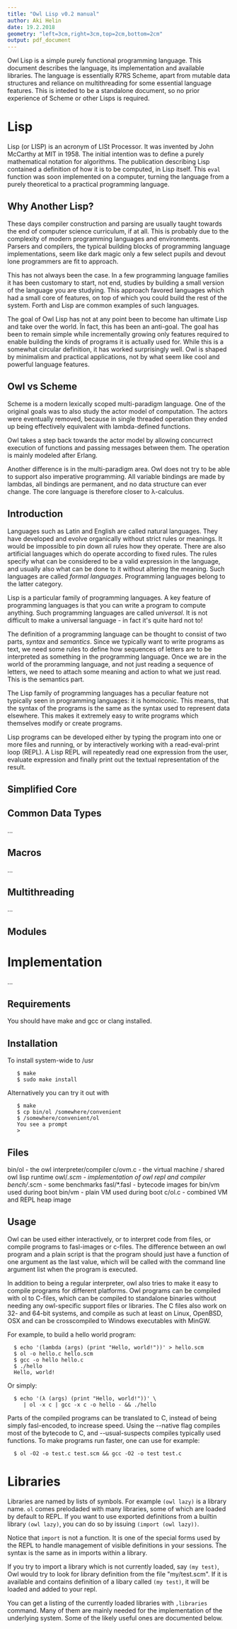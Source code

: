 ```yaml
---
title: "Owl Lisp v0.2 manual"
author: Aki Helin
date: 19.2.2018
geometry: "left=3cm,right=3cm,top=2cm,bottom=2cm"
output: pdf_document
---
```


Owl Lisp is a simple purely functional programming language. This 
document describes the language, its implementation and available 
libraries. The language is essentially R7RS Scheme, apart from mutable
data structures and reliance on multithreading for some essential language
features. This is inteded to be a standalone document, so 
no prior experience of Scheme or other Lisps is required. 


# Lisp

Lisp (or LISP) is an acronym of LISt Processor. It was invented 
by John McCarthy at MIT in 1958. The initial intention was to define a 
purely mathematical notation for algorithms. The publication describing 
Lisp contained a definition of how it is to be computed, in Lisp itself. 
This `eval` function was soon implemented on a computer, turning the language 
from a purely theoretical to a practical programming language.


## Why Another Lisp?

These days compiler construction and parsing are usually taught towards 
the end of computer science curriculum, if at all. This is probably 
due to the complexity of modern programming languages and environments.  
Parsers and compilers, the typical building blocks of programming language 
implementations, seem like dark magic only a few select pupils and 
devout lone programmers are fit to approach. 

This has not always been the case. In a few programming language families it 
has been customary to start, not end, studies by building a small version 
of the language you are studying. This approach favored 
languages which had a small core of features, on top of which you could build the rest 
of the system. Forth and Lisp are common examples of such languages.

The goal of Owl Lisp has not at any point been to become han ultimate Lisp and
take over the world. Ïn fact, this has been an anti-goal. The goal has 
been to remain simple while incrementally growing only features required 
to enable building the kinds of programs it is actually used for. While 
this is a somewhat circular definition, it has worked surprisingly well.
Owl is shaped by minimalism and practical applications, not by what seem 
like cool and powerful language features. 


## Owl vs Scheme

Scheme is a modern lexically scoped multi-paradigm language. One of the 
original goals was to also study the actor model of computation. The 
actors were eventually removed, because in single threaded operation they 
ended up being effectively equivalent with lambda-defined functions. 

Owl takes a step back towards the actor model by allowing concurrect 
execution of functions and passing messages between them. The operation 
is mainly modeled after Erlang.

Another difference is in the multi-paradigm area. Owl does not try to 
be able to support also imperative programming. All variable bindings 
are made by lambdas, all bindings are permanent, and no data structure 
can ever change. The core language is therefore closer to λ-calculus. 


## Introduction

Languages such as Latin and English are called natural languages. They 
have developed and evolve organically without strict rules or meanings. 
It would be impossible to pin down all rules how they operate. There are 
also artificial languages which do operate according to fixed rules. 
The rules specify what can be considered to be a valid expression in the 
language, and usually also what can be done to it without altering 
the meaning. Such languages are called *formal languages*. Programming 
languages belong to the latter category.

Lisp is a particular family of programming languages. A key feature of 
programming languages is that you can write a program to compute anything. 
Such programming languages are called *universal*. It is not difficult
to make a universal language - in fact it's quite hard not to!

The definition of a programming language can be thought to consist of two parts, *syntax* and 
*semantics*. Since we typically want to write programs as text, we need 
some rules to define how sequences of letters are to be interpreted as 
something in the programming language. Once we are in the world of the 
proramming language, and not just reading a sequence of letters, we need 
to attach some meaning and action to what we just read. This is the semantics
part. 

The Lisp family of programming languages has a peculiar feature not typically 
seen in programming languages: it is homoiconic. This means, that the syntax
of the programs is the same as the syntax used to represent data elsewhere. 
This makes it extremely easy to write programs which themselves modify or 
create programs. 

Lisp programs can be developed either by typing the program into one or 
more files and running, or by interactively working with a read-eval-print 
loop (REPL). A Lisp REPL will repeatedly read one expression from the user, 
evaluate expression and finally print out the textual representation of 
the result. 


## Simplified Core


## Common Data Types

...

## Macros

...

## Multithreading

...

## Modules


# Implementation 

...

## Requirements

You should have make and gcc or clang installed. 


## Installation

To install system-wide to /usr
```
   $ make
   $ sudo make install
```

Alternatively you can try it out with 
```
   $ make
   $ cp bin/ol /somewhere/convenient
   $ /somewhere/convenient/ol
   You see a prompt
   > 
```


## Files

   bin/ol      - the owl interpreter/compiler
   c/ovm.c     - the virtual machine / shared owl lisp runtime
   owl/*.scm   - implementation of owl repl and compiler
   bench/*.scm - some benchmarks
   fasl/*.fasl - bytecode images for bin/vm used during boot
   bin/vm      - plain VM used during boot
   c/ol.c      - combined VM and REPL heap image


## Usage

Owl can be used either interactively, or to interpret code from files,
or compile programs to fasl-images or c-files. The difference between
an owl program and a plain script is that the program should just have
a function of one argument as the last value, which will be called with
the command line argument list when the program is executed.

In addition to being a regular interpreter, owl also tries to make it 
easy to compile programs for different platforms. Owl programs can be 
compiled with ol to C-files, which can be compiled to standalone binaries
without needing any owl-specific support files or libraries. The C files 
also work on 32- and 64-bit systems, and compile as such at least on 
Linux, OpenBSD, OSX and can be crosscompiled to Windows executables with 
MinGW.

For example, to build a hello world program:
```
  $ echo '(lambda (args) (print "Hello, world!"))' > hello.scm
  $ ol -o hello.c hello.scm
  $ gcc -o hello hello.c
  $ ./hello
  Hello, world!
```

Or simply:
```
  $ echo '(λ (args) (print "Hello, world!"))' \
     | ol -x c | gcc -x c -o hello - && ./hello
```

Parts of the compiled programs can be translated to C, instead of being 
simply fasl-encoded, to increase speed. Using the --native flag compiles 
most of the bytecode to C, and --usual-suspects compiles typically used 
functions. To make programs run faster, one can use for example:

```
  $ ol -O2 -o test.c test.scm && gcc -O2 -o test test.c
```

# Libraries

Libraries are named by lists of symbols. For example `(owl lazy)` is 
a library name. `ol` comes prelodaded with many libraries, some of which 
are loaded by default to REPL. If you want to use exported definitions from a 
builtin library `(owl lazy)`, you can do so by issuing `(import (owl lazy))`.

Notice that `import` is not a function. It is one of the special forms used 
by the REPL to handle management of visible definitions in your sessions. The 
syntax is the same as in imports within a library.

If you try to import a library which is not currently loaded, say `(my test)`, 
Owl would try to look for library definition from the file "my/test.scm". If 
it is available and contains definition of a libary called `(my test)`, it will 
be loaded and added to your repl.

You can get a listing of the currently loaded libraries with `,libraries` command.
Many of them are mainly needed for the implementation of the underlying system. 
Some of the likely useful ones are documented below.

